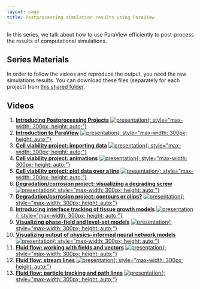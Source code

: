 ```yaml
---
layout: page
title: Postprocessing simulation results using ParaView
---
```


In this series, we talk about how to use ParaView efficiently to post-process the results of computational simulations.

## Series Materials

In order to follow the videos and reproduce the output, you need the raw simulations results. You can download these files (separately for each project) from [this shared folder](https://drive.google.com/drive/folders/1emHuLLkXBkJoCii_4obBy9PNRlK7n1Vq?usp=sharing).

## Videos

1. [**Introducing Postprocessing Projects**](https://www.youtube.com/watch?v=AFkeKoq4SXo)
[![presentation](http://img.youtube.com/vi/AFkeKoq4SXo/0.jpg){: style="max-width: 300px; height: auto;"}](https://www.youtube.com/watch?v=AFkeKoq4SXo)
2. [**Introduction to ParaView**](https://www.youtube.com/watch?v=1HiTOdO_bus)
[![presentation](http://img.youtube.com/vi/1HiTOdO_bus/0.jpg){: style="max-width: 300px; height: auto;"}](https://www.youtube.com/watch?v=1HiTOdO_bus)
3. [**Cell viability project: importing data**](https://www.youtube.com/watch?v=4AGbfs9vFSQ)
[![presentation](http://img.youtube.com/vi/4AGbfs9vFSQ/0.jpg){: style="max-width: 300px; height: auto;"}](https://www.youtube.com/watch?v=4AGbfs9vFSQ)
4. [**Cell viability project: animations**](https://www.youtube.com/watch?v=1QbcKxrAaKQ)
[![presentation](http://img.youtube.com/vi/1QbcKxrAaKQ/0.jpg){: style="max-width: 300px; height: auto;"}](https://www.youtube.com/watch?v=1QbcKxrAaKQ)
5. [**Cell viability project: plot data over a line**](https://www.youtube.com/watch?v=tGi-jk2UE2U)
[![presentation](http://img.youtube.com/vi/tGi-jk2UE2U/0.jpg){: style="max-width: 300px; height: auto;"}](https://www.youtube.com/watch?v=tGi-jk2UE2U)
6. [**Degradation/corrosion project: visualizing a degrading screw**](https://www.youtube.com/watch?v=yeBPGwP3L80)
[![presentation](http://img.youtube.com/vi/yeBPGwP3L80/0.jpg){: style="max-width: 300px; height: auto;"}](https://www.youtube.com/watch?v=yeBPGwP3L80)
7. [**Degradation/corrosion project: contours or clips?**](https://www.youtube.com/watch?v=Sz-eBML2pxs)
[![presentation](http://img.youtube.com/vi/Sz-eBML2pxs/0.jpg){: style="max-width: 300px; height: auto;"}](https://www.youtube.com/watch?v=Sz-eBML2pxs)
8. [**Introducing interface tracking of tissue growth models**](https://www.youtube.com/watch?v=cA6W_0ptpl8)
[![presentation](http://img.youtube.com/vi/cA6W_0ptpl8/0.jpg){: style="max-width: 300px; height: auto;"}](https://www.youtube.com/watch?v=cA6W_0ptpl8)
9. [**Visualizing phase-field and level-set models**](https://www.youtube.com/watch?v=keWy6WVHwmg)
[![presentation](http://img.youtube.com/vi/keWy6WVHwmg/0.jpg){: style="max-width: 300px; height: auto;"}](https://www.youtube.com/watch?v=keWy6WVHwmg)
10. [**Visualizing output of physics-informed neural network models**](https://www.youtube.com/watch?v=hmKzRLc8N34)
[![presentation](http://img.youtube.com/vi/hmKzRLc8N34/0.jpg){: style="max-width: 300px; height: auto;"}](https://www.youtube.com/watch?v=hmKzRLc8N34)
11. [**Fluid flow: working with fields and vectors**](https://www.youtube.com/watch?v=CByh84hOslU)
[![presentation](http://img.youtube.com/vi/CByh84hOslU/0.jpg){: style="max-width: 300px; height: auto;"}](https://www.youtube.com/watch?v=CByh84hOslU)
12. [**Fluid flow: stream lines**](https://www.youtube.com/watch?v=Xzwe94bvGJI)
[![presentation](http://img.youtube.com/vi/Xzwe94bvGJI/0.jpg){: style="max-width: 300px; height: auto;"}](https://www.youtube.com/watch?v=Xzwe94bvGJI)
13. [**Fluid flow: particle tracking and path lines**](https://www.youtube.com/watch?v=Zmf8OE2N518)
[![presentation](http://img.youtube.com/vi/Zmf8OE2N518/0.jpg){: style="max-width: 300px; height: auto;"}](https://www.youtube.com/watch?v=Zmf8OE2N518)